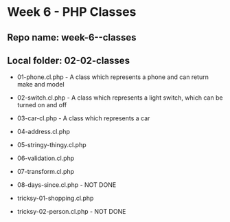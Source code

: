 # Week 6 - PHP Classes
## Repo name: week-6--classes
## Local folder: 02-02-classes

- 01-phone.cl.php - A class which represents a phone and can return make and model
- 02-switch.cl.php - A class which represents a light switch, which can be turned on and off
- 03-car-cl.php - A class which represents a car
- 04-address.cl.php
- 05-stringy-thingy.cl.php
- 06-validation.cl.php
- 07-transform.cl.php
- 08-days-since.cl.php - NOT DONE

- tricksy-01-shopping.cl.php
- tricksy-02-person.cl.php - NOT DONE